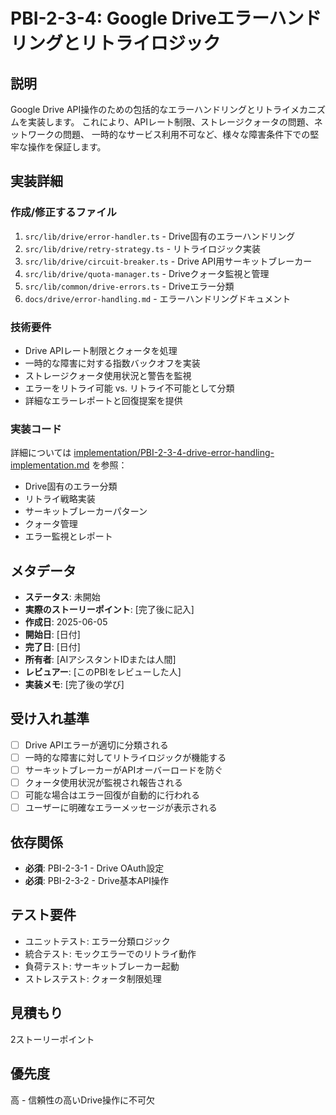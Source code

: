 # PBI-2-3-4: Google Driveエラーハンドリングとリトライロジック

## 説明

Google Drive API操作のための包括的なエラーハンドリングとリトライメカニズムを実装します。
これにより、APIレート制限、ストレージクォータの問題、ネットワークの問題、
一時的なサービス利用不可など、様々な障害条件下での堅牢な操作を保証します。

## 実装詳細

### 作成/修正するファイル

1. `src/lib/drive/error-handler.ts` - Drive固有のエラーハンドリング
2. `src/lib/drive/retry-strategy.ts` - リトライロジック実装
3. `src/lib/drive/circuit-breaker.ts` - Drive API用サーキットブレーカー
4. `src/lib/drive/quota-manager.ts` - Driveクォータ監視と管理
5. `src/lib/common/drive-errors.ts` - Driveエラー分類
6. `docs/drive/error-handling.md` - エラーハンドリングドキュメント

### 技術要件

- Drive APIレート制限とクォータを処理
- 一時的な障害に対する指数バックオフを実装
- ストレージクォータ使用状況と警告を監視
- エラーをリトライ可能 vs. リトライ不可能として分類
- 詳細なエラーレポートと回復提案を提供

### 実装コード

詳細については
[implementation/PBI-2-3-4-drive-error-handling-implementation.md](implementation/PBI-2-3-4-drive-error-handling-implementation.md)
を参照：

- Drive固有のエラー分類
- リトライ戦略実装
- サーキットブレーカーパターン
- クォータ管理
- エラー監視とレポート

## メタデータ

- **ステータス**: 未開始
- **実際のストーリーポイント**: [完了後に記入]
- **作成日**: 2025-06-05
- **開始日**: [日付]
- **完了日**: [日付]
- **所有者**: [AIアシスタントIDまたは人間]
- **レビュアー**: [このPBIをレビューした人]
- **実装メモ**: [完了後の学び]

## 受け入れ基準

- [ ] Drive APIエラーが適切に分類される
- [ ] 一時的な障害に対してリトライロジックが機能する
- [ ] サーキットブレーカーがAPIオーバーロードを防ぐ
- [ ] クォータ使用状況が監視され報告される
- [ ] 可能な場合はエラー回復が自動的に行われる
- [ ] ユーザーに明確なエラーメッセージが表示される

## 依存関係

- **必須**: PBI-2-3-1 - Drive OAuth設定
- **必須**: PBI-2-3-2 - Drive基本API操作

## テスト要件

- ユニットテスト: エラー分類ロジック
- 統合テスト: モックエラーでのリトライ動作
- 負荷テスト: サーキットブレーカー起動
- ストレステスト: クォータ制限処理

## 見積もり

2ストーリーポイント

## 優先度

高 - 信頼性の高いDrive操作に不可欠
